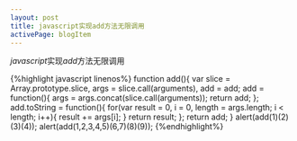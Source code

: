 ```yaml
---
layout: post
title: javascript实现add方法无限调用
activePage: blogItem
---
```


*javascript*实现*add*方法无限调用

{%highlight javascript linenos%}
function add(){
    var slice = Array.prototype.slice,
          args = slice.call(arguments),
          add = add;
          add = function(){
                args = args.concat(slice.call(arguments));
                return add;
          };
          add.toString = function(){
                for(var result = 0, i = 0, length = args.length; i < length; i++){
                        result += args[i];
                }
                return result;
         };
        return add;
}
alert(add(1)(2)(3)(4));
alert(add(1,2,3,4,5)(6,7)(8)(9));
{%endhighlight%}